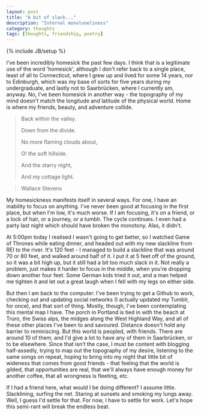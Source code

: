 ```yaml
---
layout: post
title: "A bit of slack..."
description: "Internal monoloneliness"
category: thoughts
tags: [thoughts, friendship, poetry]
---
```

{% include JB/setup %}

I've been incredibly homesick the past few days. I think that is a
legitimate use of the word 'homesick', although I don't refer back to a
single place, least of all to Connecticut, where I grew up and lived for
some 14 years, nor to Edinburgh, which was my base of sorts for five
years during my undergraduate, and lastly not to Saarbrücken, where I
currently am, anyway. No, I've been homesick in another way - the
topography of my mind doesn't match the longitude and latitude of the
physical world. Home is where my friends, beauty, and adventure
collide. 

> Back within the valley.
>
> Down from the divide.
>
> No more flaming clouds about,
>
> O! the soft hillside.
>
> And the starry night,
>
> And my cottage light.

>

> Wallace Stevens

My homesickness manifests itself in several ways. For one, I have an
inability to focus on anything. I've never been good at focusing in the
first place, but when I'm low, it's much worse. If I am focusing, it's
on a friend, or a lock of hair, or a journey, or a tumblr. The cycle
continues. I even had a party last night which should have broken the
monotony. Alas, it didn't.

At 5:00pm today I realised I wasn't going to get better, so I watched
Game of Thrones while eating dinner, and headed out with my new
slackline from REI to the river. It's 120 feet - I managed to build a
slackline that was around 70 or 80 feet, and walked around half of it. I
put it at 5 feet off of the ground, so it was a bit high up, but it
still had a bit too much slack in it. Not really a problem, just makes
it harder to focus in the middle, when you're dropping down another four
feet. Some German kids tried it out, and a man helped me tighten it and
let out a great laugh when I fell with my legs on either side. 

But then I am back to the computer. I've been trying to get a Github to
work, checking out and updating social networks (I actually updated my
Tumblr, for once), and that sort of thing. Mostly, though, I've been
contemplating this mental map I have. The porch in Portland is tied in
with the beach at Truro, the Swiss alps, the midges along the West
Highland Way, and all of these other places I've been to and savoured.
Distance doesn't hold any barrier to reminiscing. But this world is
peopled, with friends. There are around 10 of them, and I'd give a lot
to have any of them in Saarbrücken, or to be elsewhere. Since that isn't
the case, I must be content with blogging half-assedly, trying to map
out the topography of my desire, listening to the same songs on repeat,
hoping to bring into my night that little bit of wideness that comes
from good friends - that feeling that the world is gilded, that
opportunities are real, that we'll always have enough money for another
coffee, that all wrongness is fleeting, etc. 

If I had a friend here, what would I be doing different? I assume little. 
Slacklining, surfing the net. Staring at sunsets and smoking my lungs away. 
Well, I guess I'd settle for that. For now, I have to settle for work.
Let's hope this semi-rant will break the endless beat. 
